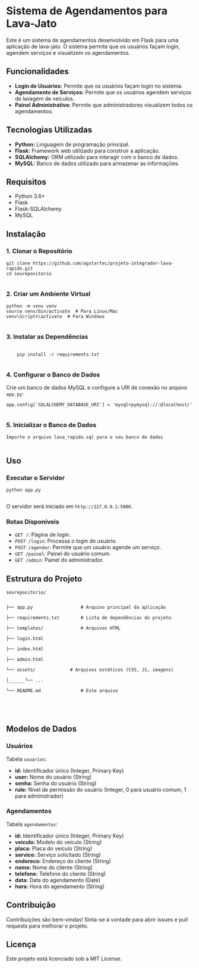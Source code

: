  <h1>Sistema de Agendamentos para Lava-Jato</h1>
    <p>Este é um sistema de agendamentos desenvolvido em Flask para uma aplicação de lava-jato. O sistema permite que os usuários façam login, agendem serviços e visualizem os agendamentos.</p>
    <h2>Funcionalidades</h2>
    <ul>
        <li><strong>Login de Usuários:</strong> Permite que os usuários façam login no sistema.</li>
        <li><strong>Agendamento de Serviços:</strong> Permite que os usuários agendem serviços de lavagem de veículos.</li>
        <li><strong>Painel Administrativo:</strong> Permite que administradores visualizem todos os agendamentos.</li>
    </ul>
    <h2>Tecnologias Utilizadas</h2>
    <ul>
        <li><strong>Python:</strong> Linguagem de programação principal.</li>
        <li><strong>Flask:</strong> Framework web utilizado para construir a aplicação.</li>
        <li><strong>SQLAlchemy:</strong> ORM utilizado para interagir com o banco de dados.</li>
        <li><strong>MySQL:</strong> Banco de dados utilizado para armazenar as informações.</li>
    </ul>
    <h2>Requisitos</h2>
    <ul>
        <li>Python 3.6+</li>
        <li>Flask</li>
        <li>Flask-SQLAlchemy</li>
        <li>MySQL</li>
    </ul>
    <h2>Instalação</h2>
    <h3>1. Clonar o Repositório</h3>
    <pre><code>git clone https://github.com/agstartec/projeto-integrador-lava-rapido.git
cd seurepositorio
    </code></pre>
    <h3>2. Criar um Ambiente Virtual</h3>
    <pre><code>python -m venv venv
source venv/bin/activate  # Para Linux/Mac
venv\Scripts\activate  # Para Windows
    </code></pre>
    <h3>3. Instalar as Dependências</h3>
    <pre><code>
    pip install -r requirements.txt
    </code></pre>
    <h3>4. Configurar o Banco de Dados</h3>
    <p>Crie um banco de dados MySQL e configure a URI de conexão no arquivo <code>app.py</code>:</p>
    <pre><code>app.config['SQLALCHEMY_DATABASE_URI'] = 'mysql+pymysql://<usuario>:<senha>@localhost/<nome_do_banco>'
    </code></pre>
    <h3>5. Inicializar o Banco de Dados</h3>
    <pre><code>Importe o arquivo lava_rapido.sql para o seu banco de dados
    </code></pre>
    <h2>Uso</h2>
    <h3>Executar o Servidor</h3>
    <pre><code>python app.py
    </code></pre>
    <p>O servidor será iniciado em <code>http://127.0.0.1:5000</code>.</p>
    <h3>Rotas Disponíveis</h3>
    <ul>
        <li><code>GET /</code>: Página de login.</li>
        <li><code>POST /login</code>: Processa o login do usuário.</li>
        <li><code>POST /agendar</code>: Permite que um usuário agende um serviço.</li>
        <li><code>GET /painel</code>: Painel do usuário comum.</li>
        <li><code>GET /admin</code>: Painel do administrador.</li>
    </ul>
    <h2>Estrutura do Projeto</h2>
    <pre><code>seurepositorio/
<p>
├── app.py                  # Arquivo principal da aplicação</br>
├── requirements.txt        # Lista de dependências do projeto</br>
├── templates/              # Arquivos HTML</br>
├── login.html</br>
├── index.html</br>
├── admin.html</br>
└── assets/             # Arquivos estáticos (CSS, JS, imagens)</br>
│______└── ...</br>
└── README.md               # Este arquivo</br>
</p>
    </code></pre>
    <h2>Modelos de Dados</h2>
    <h3>Usuários</h3>
    <p>Tabela <code>usuarios</code>:</p>
    <ul>
        <li><strong>id:</strong> Identificador único (Integer, Primary Key)</li>
        <li><strong>user:</strong> Nome do usuário (String)</li>
        <li><strong>senha:</strong> Senha do usuário (String)</li>
        <li><strong>rule:</strong> Nível de permissão do usuário (Integer, 0 para usuário comum, 1 para administrador)</li>
    </ul>
    <h3>Agendamentos</h3>
    <p>Tabela <code>agendamentos</code>:</p>
    <ul>
        <li><strong>id:</strong> Identificador único (Integer, Primary Key)</li>
        <li><strong>veiculo:</strong> Modelo do veículo (String)</li>
        <li><strong>placa:</strong> Placa do veículo (String)</li>
        <li><strong>servico:</strong> Serviço solicitado (String)</li>
        <li><strong>endereco:</strong> Endereço do cliente (String)</li>
        <li><strong>nome:</strong> Nome do cliente (String)</li>
        <li><strong>telefone:</strong> Telefone do cliente (String)</li>
        <li><strong>data:</strong> Data do agendamento (Date)</li>
        <li><strong>hora:</strong> Hora do agendamento (String)</li>
    </ul>
    <h2>Contribuição</h2>
    <p>Contribuições são bem-vindas! Sinta-se à vontade para abrir issues e pull requests para melhorar o projeto.</p>
    <h2>Licença</h2>
    <p>Este projeto está licenciado sob a MIT License.</p>